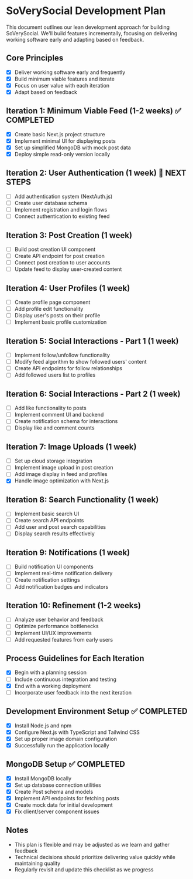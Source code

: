 # SoVerySocial Development Plan

This document outlines our lean development approach for building SoVerySocial. We'll build features incrementally, focusing on delivering working software early and adapting based on feedback.

## Core Principles
- [x] Deliver working software early and frequently
- [x] Build minimum viable features and iterate
- [x] Focus on user value with each iteration
- [x] Adapt based on feedback

## Iteration 1: Minimum Viable Feed (1-2 weeks) ✅ COMPLETED
- [x] Create basic Next.js project structure
- [x] Implement minimal UI for displaying posts
- [x] Set up simplified MongoDB with mock post data
- [x] Deploy simple read-only version locally

## Iteration 2: User Authentication (1 week) 🚀 NEXT STEPS
- [ ] Add authentication system (NextAuth.js) 
- [ ] Create user database schema
- [ ] Implement registration and login flows
- [ ] Connect authentication to existing feed

## Iteration 3: Post Creation (1 week)
- [ ] Build post creation UI component
- [ ] Create API endpoint for post creation
- [ ] Connect post creation to user accounts
- [ ] Update feed to display user-created content

## Iteration 4: User Profiles (1 week)
- [ ] Create profile page component
- [ ] Add profile edit functionality
- [ ] Display user's posts on their profile
- [ ] Implement basic profile customization

## Iteration 5: Social Interactions - Part 1 (1 week)
- [ ] Implement follow/unfollow functionality
- [ ] Modify feed algorithm to show followed users' content
- [ ] Create API endpoints for follow relationships
- [ ] Add followed users list to profiles

## Iteration 6: Social Interactions - Part 2 (1 week)
- [ ] Add like functionality to posts
- [ ] Implement comment UI and backend
- [ ] Create notification schema for interactions
- [ ] Display like and comment counts

## Iteration 7: Image Uploads (1 week)
- [ ] Set up cloud storage integration
- [ ] Implement image upload in post creation
- [ ] Add image display in feed and profiles
- [x] Handle image optimization with Next.js

## Iteration 8: Search Functionality (1 week)
- [ ] Implement basic search UI
- [ ] Create search API endpoints
- [ ] Add user and post search capabilities
- [ ] Display search results effectively

## Iteration 9: Notifications (1 week)
- [ ] Build notification UI components
- [ ] Implement real-time notification delivery
- [ ] Create notification settings
- [ ] Add notification badges and indicators

## Iteration 10: Refinement (1-2 weeks)
- [ ] Analyze user behavior and feedback
- [ ] Optimize performance bottlenecks
- [ ] Implement UI/UX improvements
- [ ] Add requested features from early users

## Process Guidelines for Each Iteration
- [x] Begin with a planning session
- [ ] Include continuous integration and testing
- [x] End with a working deployment
- [ ] Incorporate user feedback into the next iteration

## Development Environment Setup ✅ COMPLETED
- [x] Install Node.js and npm
- [x] Configure Next.js with TypeScript and Tailwind CSS
- [x] Set up proper image domain configuration
- [x] Successfully run the application locally

## MongoDB Setup ✅ COMPLETED
- [x] Install MongoDB locally
- [x] Set up database connection utilities
- [x] Create Post schema and models
- [x] Implement API endpoints for fetching posts
- [x] Create mock data for initial development
- [x] Fix client/server component issues

## Notes
- This plan is flexible and may be adjusted as we learn and gather feedback
- Technical decisions should prioritize delivering value quickly while maintaining quality
- Regularly revisit and update this checklist as we progress 